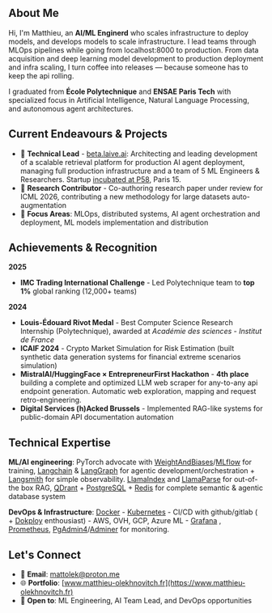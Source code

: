 ## About Me

Hi, I'm Matthieu, an **AI/ML Enginerd** who scales infrastructure to deploy models, and develops models to scale infrastructure. I lead teams through MLOps pipelines while going from localhost:8000 to production. From data acquisition and deep learning model development to production deployment and infra scaling, I turn coffee into releases — because someone has to keep the api rolling.

I graduated from **École Polytechnique** and **ENSAE Paris Tech** with specialized focus in Artificial Intelligence, Natural Language Processing, and autonomous agent architectures.

## Current Endeavours & Projects

- 🚀 **Technical Lead** - [beta.laive.ai](https://beta.laive.ai): Architecting and leading development of a scalable retrieval platform for production AI agent deployment, managing full production infrastructure and a team of 5 ML Engineers & Researchers. Startup [incubated at P58](https://www.platform58.labanquepostale.fr/startups.html), Paris 15.
- 🔬 **Research Contributor** - Co-authoring research paper under review for ICML 2026, contributing a new methodology for large datasets auto-augmentation
- 🎯 **Focus Areas**: MLOps, distributed systems, AI agent orchestration and deployment, ML models implementation and distribution

## Achievements & Recognition

**2025**
- **IMC Trading International Challenge** - Led Polytechnique team to **top 1%** global ranking (12,000+ teams)

**2024**
- **Louis-Édouard Rivot Medal** - Best Computer Science Research Internship (Polytechnique), awarded at *Académie des sciences - Institut de France* 
- **ICAIF 2024** - Crypto Market Simulation for Risk Estimation (built synthetic data generation systems for financial extreme scenarios simulation)
- **MistralAI/HuggingFace × EntrepreneurFirst Hackathon** - **4th place** building a complete and optimized LLM web scraper for any-to-any api endpoint generation. Automatic web exploration, mapping and request retro-engineering.
- **Digital Services (h)Acked Brussels** - Implemented RAG-like systems for public-domain API documentation automation

## Technical Expertise

**ML/AI engineering**: PyTorch advocate with [WeightAndBiases](https://wandb.ai/site)/[MLflow](https://mlflow.org/) for training, [Langchain](https://www.langchain.com/) & [LangGraph](https://www.langchain.com/langgraph) for agentic development/orchestration + [Langsmith](https://www.langchain.com/langsmith) for simple observability. [LlamaIndex](https://www.llamaindex.ai/) and [LlamaParse](https://www.llamaindex.ai/llamaparse) for out-of-the box RAG, [QDrant](https://qdrant.tech/) + [PostgreSQL](https://www.postgresql.org/) + [Redis](https://redis.io/) for complete semantic & agentic database system 

**DevOps & Infrastructure**: [Docker](https://www.docker.com/) - [Kubernetes](https://kubernetes.io/) - CI/CD with github/gitlab ( + [Dokploy](https://dokploy.com/fr) enthousiast) - AWS, OVH, GCP, Azure ML - [Grafana](https://grafana.com/) , [Prometheus](https://prometheus.io/), [PgAdmin4](https://www.pgadmin.org/)/[Adminer](https://www.adminer.org/en/) for monitoring.

## Let's Connect

- 📧 **Email**: mattolek@proton.me
- 🌐 **Portfolio**: [www.matthieu-olekhnovitch.fr](https://www.matthieu-olekhnovitch.fr)
- 💼 **Open to**: ML Engineering, AI Team Lead, and DevOps opportunities
